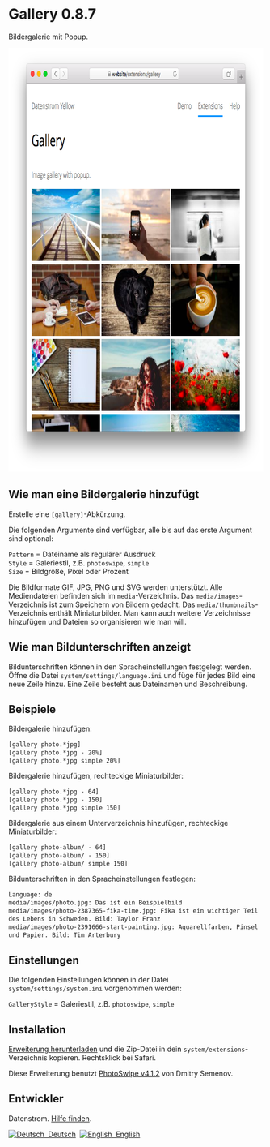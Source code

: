 Gallery 0.8.7
=============
Bildergalerie mit Popup.

<p align="center"><img src="gallery-screenshot.png?raw=true" width="795" height="836" alt="Bildschirmfoto"></p>

## Wie man eine Bildergalerie hinzufügt

Erstelle eine `[gallery]`-Abkürzung.

Die folgenden Argumente sind verfügbar, alle bis auf das erste Argument sind optional:
  
`Pattern` = Dateiname als regulärer Ausdruck  
`Style` = Galeriestil, z.B. `photoswipe`, `simple`  
`Size` = Bildgröße, Pixel oder Prozent  

Die Bildformate GIF, JPG, PNG und SVG werden unterstützt. Alle Mediendateien befinden sich im `media`-Verzeichnis. Das `media/images`-Verzeichnis ist zum Speichern von Bildern gedacht. Das `media/thumbnails`-Verzeichnis enthält Miniaturbilder. Man kann auch weitere Verzeichnisse hinzufügen und Dateien so organisieren wie man will.

## Wie man Bildunterschriften anzeigt

Bildunterschriften können in den Spracheinstellungen festgelegt werden. Öffne die Datei `system/settings/language.ini` und füge für jedes Bild eine neue Zeile hinzu. Eine Zeile besteht aus Dateinamen und Beschreibung.

## Beispiele

Bildergalerie hinzufügen:

    [gallery photo.*jpg]
    [gallery photo.*jpg - 20%]
    [gallery photo.*jpg simple 20%]

Bildergalerie hinzufügen, rechteckige Miniaturbilder:

    [gallery photo.*jpg - 64]
    [gallery photo.*jpg - 150]
    [gallery photo.*jpg simple 150]

Bildergalerie aus einem Unterverzeichnis hinzufügen, rechteckige Miniaturbilder:

    [gallery photo-album/ - 64]
    [gallery photo-album/ - 150]
    [gallery photo-album/ simple 150]

Bildunterschriften in den Spracheinstellungen festlegen:

    Language: de
    media/images/photo.jpg: Das ist ein Beispielbild
    media/images/photo-2387365-fika-time.jpg: Fika ist ein wichtiger Teil des Lebens in Schweden. Bild: Taylor Franz
    media/images/photo-2391666-start-painting.jpg: Aquarellfarben, Pinsel und Papier. Bild: Tim Arterbury

## Einstellungen

Die folgenden Einstellungen können in der Datei `system/settings/system.ini` vorgenommen werden:

`GalleryStyle` = Galeriestil, z.B. `photoswipe`, `simple`  

## Installation

[Erweiterung herunterladen](https://github.com/datenstrom/yellow-extensions/raw/master/zip/gallery.zip) und die Zip-Datei in dein `system/extensions`-Verzeichnis kopieren. Rechtsklick bei Safari.

Diese Erweiterung benutzt [PhotoSwipe v4.1.2](https://github.com/dimsemenov/photoswipe) von Dmitry Semenov.

## Entwickler

Datenstrom. [Hilfe finden](https://datenstrom.se/de/yellow/help/).

<p>
<a href="README-de.md"><img src="https://raw.githubusercontent.com/datenstrom/yellow-extensions/master/source/help/language-de.png" width="15" height="15" alt="Deutsch">&nbsp; Deutsch</a>&nbsp;
<a href="README.md"><img src="https://raw.githubusercontent.com/datenstrom/yellow-extensions/master/source/help/language-en.png" width="15" height="15" alt="English">&nbsp; English</a>&nbsp;
</p>
